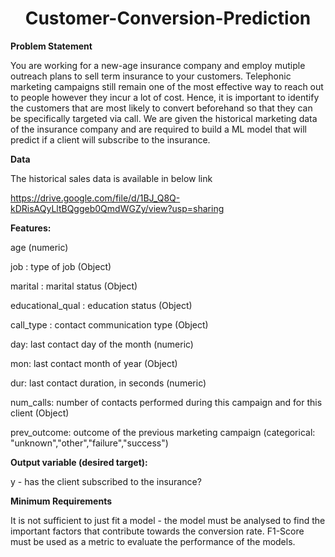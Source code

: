 <h1 align="center"> Customer-Conversion-Prediction</h1>

**Problem Statement**

You are working for a new-age insurance company and employ mutiple outreach plans to sell term insurance to your customers. Telephonic marketing campaigns still remain one of the most effective way to reach out to people however they incur a lot of cost. Hence, it is important to identify the customers that are most likely to convert beforehand so that they can be specifically targeted via call. We are given the historical marketing data of the insurance company and are required to build a ML model that will predict if a client will subscribe to the insurance. 

**Data**

The historical sales data is available in below link

https://drive.google.com/file/d/1BJ_Q8Q-kDRisAQyLltBQggeb0QmdWGZy/view?usp=sharing

**Features:** 

age (numeric)

job : type of job (Object)

marital : marital status (Object)

educational_qual : education status (Object)

call_type : contact communication type (Object)

day: last contact day of the month (numeric)

mon: last contact month of year (Object)

dur: last contact duration, in seconds (numeric)

num_calls: number of contacts performed during this campaign and for this client (Object) 

prev_outcome: outcome of the previous marketing campaign (categorical: "unknown","other","failure","success")

**Output variable (desired target):**

y - has the client subscribed to the insurance?


**Minimum Requirements**

It is not sufficient to just fit a model - the model must be analysed to find the important factors that contribute towards the conversion rate. F1-Score must be used as a metric to evaluate the performance of the models. 
